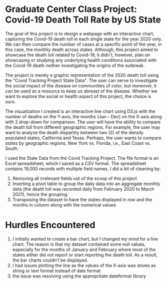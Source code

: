 # Graduate Center Class Project: Covid-19 Death Toll Rate by US State

The goal of this project is to design a webpage with an interactive chart, capturing the Covid-19 death toll in each single state for the year 2020 only. We can then compare the number of cases at a specific point of the year, in this case, the monthly death across states. Although, this project aimed to showcase the death toll related to Covid-19, it didn't, however, plan on showcasing or studying any underlying health conditions associated with the Covid-19 death neither investigating the origins of the outbreak.

The project is merely a graphic representation of the 2020 death toll using the "Covid Tracking Project State Data". The user can serve to investigate the social impact of the disease on communities of color, but moreover, it can be used as a resource to keep us abreast of the disease. Whether we want to explore the social or health aspect of this project, the choice is ours.   
     

The visualization I created is an interactive line chart using D3.js with the number of deaths on the Y-axis, the months (Jan – Dec) on the X-axis along with 2 drop-down for comparison. The user will have the ability to compare the death toll from different geographic regions. For example, the user may want to analyze the death dispartity between two (2) of the densily populated states, California and Texas. Perhaps, the user wants to compare states by geographic regions, New York vs. Florida, i.e., East Coast vs. South.

I used the State Data from the Covid Tracking Project. The file format is an Excel spreadsheet, which I saved as a CSV format. The spreadsheet contains 19,000 records with multiple field names. I did a bit of cleaning by:
1.	Removing all irrelevant fields out of the scoop of this project
2.	Inserting a pivot table to group the daily data into an aggregate monthly data (the death toll was recorded daily from February 2020 to March 2021), hence the grouping. 
3.	Transposing the dataset to have the states displayed in row and the months in column along with the numerical values

# Hurdles Encountered 

1. I initially wanted to create a bar chart, but I changed my mind for a line chart. The reason is that my dataset contained some null values, especially for the months of January and February where most of the states either did not report or start reporting the death toll. As a result, the bar charts couldn’t be displayed. 
2. I had issues plotting the line as the values of the X-axis was stores as string or text format instead of date format
3. the issue was resolving using the appropritate dateformat library 

